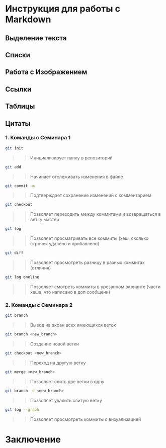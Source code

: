 # Инструкция для работы с Markdown

## Выделение текста

## Списки

## Работа с Изображением

## Ссылки

## Таблицы

## Цитаты

### 1. Команды с Семинара 1

```sh
git init
```
>> Инициализирует папку в репозиторий

```sh
git add
```
>> Начинает отслеживать изменения в файле

```sh
git commit -m
```
>> Подтверждает сохранение изменений с комментарием

```sh
git checkout
```
>> Позволяет перезодить между коммитами и возвращаться в ветку мастер

```sh
git log
```
>> Позволяет просматривать все коммиты (хеш, сколько строчек удалено и прибавлено)

```sh
git diff
```
>> Позволяет просмотреть разницу в разных коммитах (отличия)

```sh
git log oneline
```
>> Позволяет смотреть коммиты в урезанном варианте (части хеша, что написано в доп сообщени)

### 2. Команды с Семинара 2

```sh
git branch
```
>> Вывод на экран всех имеющихся веток

```sh
git branch <new_branch>
```
>> Создание новой ветки

```sh
git checkout <new_branch>
```
>> Переход на другую ветку

```sh
git merge <new_branch>
```
>> Позволяет слить две ветки в одну

```sh
git branch -d <new_branch>
```
>> Позволяет удалить слитую ветку

```sh
git log --graph
```
>> Позволяет просмотреть коммиты с визуализацией


# Заключение